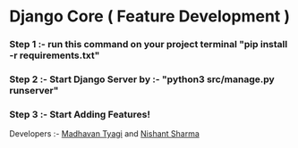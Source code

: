 # Django Core ( Feature Development )

### Step 1 :- run this command on your project terminal "pip install -r requirements.txt"
### Step 2 :- Start Django Server by :- "python3 src/manage.py runserver"
### Step 3 :- Start Adding Features!

Developers :- <a href="https://github.com/MADHAVANTYAGI">Madhavan Tyagi</a> and 
              <a href="https://github.com/nishant-ai">Nishant Sharma</a>
